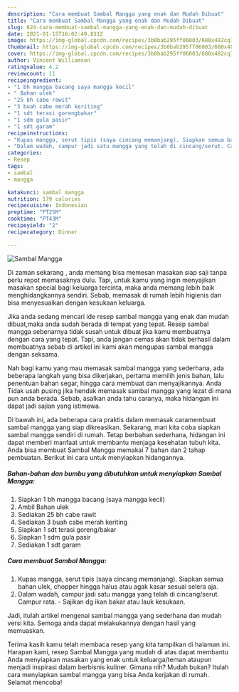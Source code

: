 ```yaml
---
description: "Cara membuat Sambal Mangga yang enak dan Mudah Dibuat"
title: "Cara membuat Sambal Mangga yang enak dan Mudah Dibuat"
slug: 624-cara-membuat-sambal-mangga-yang-enak-dan-mudah-dibuat
date: 2021-01-15T16:02:49.831Z
image: https://img-global.cpcdn.com/recipes/3b0bab295ff06003/680x482cq70/sambal-mangga-foto-resep-utama.jpg
thumbnail: https://img-global.cpcdn.com/recipes/3b0bab295ff06003/680x482cq70/sambal-mangga-foto-resep-utama.jpg
cover: https://img-global.cpcdn.com/recipes/3b0bab295ff06003/680x482cq70/sambal-mangga-foto-resep-utama.jpg
author: Vincent Williamson
ratingvalue: 4.2
reviewcount: 11
recipeingredient:
- "1 bh mangga bacang saya mangga kecil"
- " Bahan ulek"
- "25 bh cabe rawit"
- "3 buah cabe merah keriting"
- "1 sdt terasi gorengbakar"
- "1 sdm gula pasir"
- "1 sdt garam"
recipeinstructions:
- "Kupas mangga, serut tipis (saya cincang memanjang). Siapkan semua bahan ulek, chopper hingga halus atau agak kasar sesuai selera aja."
- "Dalam wadah, campur jadi satu mangga yang telah di cincang/serut. Campur rata. Sajikan dg ikan bakar atau lauk kesukaan."
categories:
- Resep
tags:
- sambal
- mangga

katakunci: sambal mangga 
nutrition: 179 calories
recipecuisine: Indonesian
preptime: "PT25M"
cooktime: "PT43M"
recipeyield: "2"
recipecategory: Dinner

---
```



![Sambal Mangga](https://img-global.cpcdn.com/recipes/3b0bab295ff06003/680x482cq70/sambal-mangga-foto-resep-utama.jpg)

Di zaman  sekarang , anda memang bisa memesan masakan siap saji tanpa perlu repot memasaknya dulu. Tapi, untuk kamu yang ingin menyajikan masakan special bagi keluarga tercinta, maka anda memang lebih baik menghidangkannya sendiri. Sebab, memasak di rumah lebih higienis dan bisa menyesuaikan dengan kesukaan keluarga.

Jika anda sedang mencari ide resep sambal mangga yang enak dan mudah dibuat,maka anda sudah berada di tempat yang tepat. Resep sambal mangga  sebenarnya tidak susah untuk dibuat jika kamu membuatnya dengan cara yang tepat. Tapi, anda jangan cemas akan tidak berhasil dalam membuatnya 
sebab di artikel ini kami akan mengupas sambal mangga dengan seksama.  



Nah bagi kamu yang mau memasak sambal mangga yang sederhana, ada beberapa langkah yang bisa dikerjakan, pertama memilih jenis bahan, lalu penentuan bahan segar, hingga cara membuat dan menyajikannya. Anda Tidak usah pusing jika hendak memasak sambal mangga yang lezat di mana pun anda berada. Sebab, asalkan anda  tahu caranya, maka hidangan ini dapat jadi sajian yang istimewa.

Di bawah ini, ada beberapa cara praktis  dalam memasak caramembuat sambal mangga yang siap dikreasikan. Sekarang, mari kita coba siapkan sambal mangga sendiri di rumah. Tetap berbahan sederhana, hidangan ini dapat memberi manfaat untuk membantu menjaga kesehatan tubuh kita. Anda bisa membuat Sambal Mangga memakai 7 bahan dan 2 tahap pembuatan. Berikut ini cara untuk menyiapkan hidangannya.

<!--inarticleads1-->

##### Bahan-bahan dan bumbu yang dibutuhkan untuk menyiapkan Sambal Mangga:

1. Siapkan 1 bh mangga bacang (saya mangga kecil)
1. Ambil  Bahan ulek
1. Sediakan 25 bh cabe rawit
1. Sediakan 3 buah cabe merah keriting
1. Siapkan 1 sdt terasi goreng/bakar
1. Siapkan 1 sdm gula pasir
1. Sediakan 1 sdt garam




<!--inarticleads2-->

##### Cara membuat Sambal Mangga:

1. Kupas mangga, serut tipis (saya cincang memanjang). Siapkan semua bahan ulek, chopper hingga halus atau agak kasar sesuai selera aja.
1. Dalam wadah, campur jadi satu mangga yang telah di cincang/serut. Campur rata. - Sajikan dg ikan bakar atau lauk kesukaan.




Jadi, itulah artikel mengenai  sambal mangga  yang sederhana dan mudah versi kita. Semoga anda dapat melakukannya dengan hasil yang memuaskan. 

Terima kasih kamu telah membaca resep yang kita tampilkan di halaman ini. Harapan kami, resep  Sambal Mangga yang mudah di atas dapat membantu Anda menyiapkan masakan yang enak untuk keluarga/teman ataupun menjadi inspirasi dalam berbisnis kuliner. Gimana nih? Mudah bukan? Itulah cara menyiapkan sambal mangga yang bisa Anda kerjakan di rumah. Selamat mencoba!

